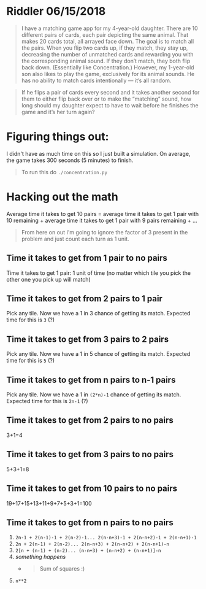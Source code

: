 # Riddler 06/15/2018

> I have a matching game app for my 4-year-old daughter. There are 10 different pairs of cards, each pair depicting the same animal. That makes 20 cards total, all arrayed face down. The goal is to match all the pairs. When you flip two cards up, if they match, they stay up, decreasing the number of unmatched cards and rewarding you with the corresponding animal sound. If they don’t match, they both flip back down. (Essentially like Concentration.) However, my 1-year-old son also likes to play the game, exclusively for its animal sounds. He has no ability to match cards intentionally — it’s all random.

> If he flips a pair of cards every second and it takes another second for them to either flip back over or to make the “matching” sound, how long should my daughter expect to have to wait before he finishes the game and it’s her turn again?

# Figuring things out:

I didn't have as much time on this so I just built a simulation. On average, the game takes 300 seconds (5 minutes) to finish.
> To run this do `./concentration.py`

# Hacking out the math

Average time it takes to get 10 pairs = average time it takes to get 1 pair with 10 remaining + average time it takes to get 1 pair with 9 pairs remaining + ...

> From here on out I'm going to ignore the factor of 3 present in the problem and just count each turn as 1 unit.

## Time it takes to get from 1 pair to no pairs

Time it takes to get 1 pair: 1 unit of time (no matter which tile you pick the other one you pick up will match)

## Time it takes to get from 2 pairs to 1 pair

Pick any tile. Now we have a 1 in 3 chance of getting its match. Expected time for this is `3` (?)

## Time it takes to get from 3 pairs to 2 pairs

Pick any tile. Now we have a 1 in 5 chance of getting its match. Expected time for this is `5` (?)

## Time it takes to get from n pairs to n-1 pairs

Pick any tile. Now we have a 1 in `(2*n)-1` chance of getting its match. Expected time for this is `2n-1` (?)

## Time it takes to get from 2 pairs to no pairs
3+1=4

## Time it takes to get from 3 pairs to no pairs
5+3+1=8

## Time it takes to get from 10 pairs to no pairs
19+17+15+13+11+9+7+5+3+1=100

## Time it takes to get from n pairs to no pairs
1. `2n-1 + 2(n-1)-1 + 2(n-2)-1... 2(n-n+3)-1 + 2(n-n+2)-1 + 2(n-n+1)-1`
1. `2n + 2(n-1) + 2(n-2)... 2(n-n+3) + 2(n-n+2) + 2(n-n+1)-n`
1. `2[n + (n-1) + (n-2)... (n-n+3) + (n-n+2) + (n-n+1)]-n`
1. _something happens_
    * > Sum of squares :)
1. `n**2`
